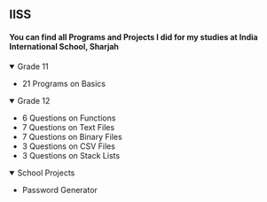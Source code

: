 ## IISS
#### You can find all Programs and Projects I did for my studies at India International School, Sharjah
<details open>
<summary>Grade 11</summary>
<ul>
<li>21 Programs on Basics <br>
</details>

<details open>
<summary>Grade 12</summary>
<ul>
<li>6 Questions on Functions <br>
<li>7 Questions on Text Files <br>
<li>7 Questions on Binary Files <br>
<li>3 Questions on CSV Files <br>
<li>3 Questions on Stack Lists <br>
</details>

<details open>
<summary>School Projects</summary>
<ul>
<li>Password Generator <br>
</details>
